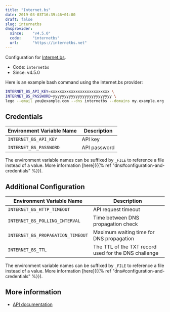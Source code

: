 ```yaml
---
title: "Internet.bs"
date: 2019-03-03T16:39:46+01:00
draft: false
slug: internetbs
dnsprovider:
  since:    "v4.5.0"
  code:     "internetbs"
  url:      "https://internetbs.net"
---
```


<!-- THIS DOCUMENTATION IS AUTO-GENERATED. PLEASE DO NOT EDIT. -->
<!-- providers/dns/internetbs/internetbs.toml -->
<!-- THIS DOCUMENTATION IS AUTO-GENERATED. PLEASE DO NOT EDIT. -->


Configuration for [Internet.bs](https://internetbs.net).


<!--more-->

- Code: `internetbs`
- Since: v4.5.0


Here is an example bash command using the Internet.bs provider:

```bash
INTERNET_BS_API_KEY=xxxxxxxxxxxxxxxxxxxxxxxxxx \
INTERNET_BS_PASSWORD=yyyyyyyyyyyyyyyyyyyyyyyyyy \
lego --email you@example.com --dns internetbs --domains my.example.org run
```




## Credentials

| Environment Variable Name | Description |
|-----------------------|-------------|
| `INTERNET_BS_API_KEY` | API key |
| `INTERNET_BS_PASSWORD` | API password |

The environment variable names can be suffixed by `_FILE` to reference a file instead of a value.
More information [here]({{% ref "dns#configuration-and-credentials" %}}).


## Additional Configuration

| Environment Variable Name | Description |
|--------------------------------|-------------|
| `INTERNET_BS_HTTP_TIMEOUT` | API request timeout |
| `INTERNET_BS_POLLING_INTERVAL` | Time between DNS propagation check |
| `INTERNET_BS_PROPAGATION_TIMEOUT` | Maximum waiting time for DNS propagation |
| `INTERNET_BS_TTL` | The TTL of the TXT record used for the DNS challenge |

The environment variable names can be suffixed by `_FILE` to reference a file instead of a value.
More information [here]({{% ref "dns#configuration-and-credentials" %}}).




## More information

- [API documentation](https://internetbs.net/internet-bs-api.pdf)

<!-- THIS DOCUMENTATION IS AUTO-GENERATED. PLEASE DO NOT EDIT. -->
<!-- providers/dns/internetbs/internetbs.toml -->
<!-- THIS DOCUMENTATION IS AUTO-GENERATED. PLEASE DO NOT EDIT. -->
